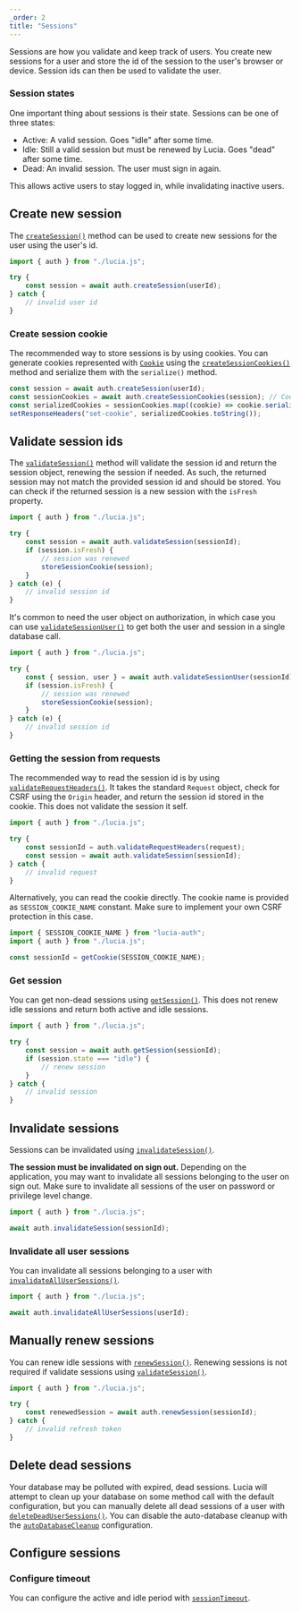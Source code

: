 ```yaml
---
_order: 2
title: "Sessions"
---
```


Sessions are how you validate and keep track of users. You create new sessions for a user and store the id of the session to the user's browser or device. Session ids can then be used to validate the user.

### Session states

One important thing about sessions is their state. Sessions can be one of three states:

- Active: A valid session. Goes "idle" after some time.
- Idle: Still a valid session but must be renewed by Lucia. Goes "dead" after some time.
- Dead: An invalid session. The user must sign in again.

This allows active users to stay logged in, while invalidating inactive users.

## Create new session

The [`createSession()`]() method can be used to create new sessions for the user using the user's id.

```ts
import { auth } from "./lucia.js";

try {
	const session = await auth.createSession(userId);
} catch {
	// invalid user id
}
```

### Create session cookie

The recommended way to store sessions is by using cookies. You can generate cookies represented with [`Cookie`]() using the [`createSessionCookies()`]() method and serialize them with the `serialize()` method.

```ts
const session = await auth.createSession(userId);
const sessionCookies = await auth.createSessionCookies(session); // Cookie[]
const serializedCookies = sessionCookies.map((cookie) => cookie.serialize());
setResponseHeaders("set-cookie", serializedCookies.toString());
```

## Validate session ids

The [`validateSession()`]() method will validate the session id and return the session object, renewing the session if needed. As such, the returned session may not match the provided session id and should be stored. You can check if the returned session is a new session with the `isFresh` property.

```ts
import { auth } from "./lucia.js";

try {
	const session = await auth.validateSession(sessionId);
	if (session.isFresh) {
		// session was renewed
		storeSessionCookie(session);
	}
} catch (e) {
	// invalid session id
}
```

It's common to need the user object on authorization, in which case you can use [`validateSessionUser()`]() to get both the user and session in a single database call.

```ts
import { auth } from "./lucia.js";

try {
	const { session, user } = await auth.validateSessionUser(sessionId);
	if (session.isFresh) {
		// session was renewed
		storeSessionCookie(session);
	}
} catch (e) {
	// invalid session id
}
```

### Getting the session from requests

The recommended way to read the session id is by using [`validateRequestHeaders()`](). It takes the standard `Request` object, check for CSRF using the `Origin` header, and return the session id stored in the cookie. This does not validate the session it self.

```ts
import { auth } from "./lucia.js";

try {
	const sessionId = auth.validateRequestHeaders(request);
	const session = await auth.validateSession(sessionId);
} catch {
	// invalid request
}
```

Alternatively, you can read the cookie directly. The cookie name is provided as `SESSION_COOKIE_NAME` constant. Make sure to implement your own CSRF protection in this case.

```ts
import { SESSION_COOKIE_NAME } from "lucia-auth";
import { auth } from "./lucia.js";

const sessionId = getCookie(SESSION_COOKIE_NAME);
```

### Get session

You can get non-dead sessions using [`getSession()`](). This does not renew idle sessions and return both active and idle sessions.

```ts
import { auth } from "./lucia.js";

try {
	const session = await auth.getSession(sessionId);
	if (session.state === "idle") {
		// renew session
	}
} catch {
	// invalid session
}
```

## Invalidate sessions

Sessions can be invalidated using [`invalidateSession()`]().

**The session must be invalidated on sign out.** Depending on the application, you may want to invalidate all sessions belonging to the user on sign out. Make sure to invalidate all sessions of the user on password or privilege level change.

```ts
import { auth } from "./lucia.js";

await auth.invalidateSession(sessionId);
```

### Invalidate all user sessions

You can invalidate all sessions belonging to a user with [`invalidateAllUserSessions()`]().

```ts
import { auth } from "./lucia.js";

await auth.invalidateAllUserSessions(userId);
```

## Manually renew sessions

You can renew idle sessions with [`renewSession()`](). Renewing sessions is not required if validate sessions using [`validateSession()`]().

```ts
import { auth } from "./lucia.js";

try {
	const renewedSession = await auth.renewSession(sessionId);
} catch {
	// invalid refresh token
}
```

## Delete dead sessions

Your database may be polluted with expired, dead sessions. Lucia will attempt to clean up your database on some method call with the default configuration, but you can manually delete all dead sessions of a user with [`deleteDeadUserSessions()`](). You can disable the auto-database cleanup with the [`autoDatabaseCleanup`](/reference/configure/lucia-configurations#autodatabasecleanup) configuration.

## Configure sessions

### Configure timeout

You can configure the active and idle period with [`sessionTimeout`](/reference/configure/lucia-configurations#sessiontimeout).